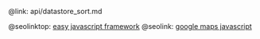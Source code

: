 @link: api/datastore_sort.md

@seolinktop: [easy javascript framework](https://webix.com)
@seolink: [google maps javascript](https://webix.com/widget/maps/)